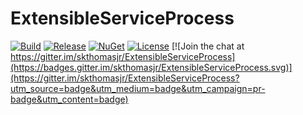 # ExtensibleServiceProcess

[![Build](https://ci.appveyor.com/api/projects/status/t70sgur26vw0s86p?svg=true)](https://ci.appveyor.com/project/skthomasjr/extensibleserviceprocess)
[![Release](https://img.shields.io/github/release/skthomasjr/ExtensibleServiceProcess.svg?maxAge=2592000)](https://github.com/skthomasjr/ExtensibleServiceProcess/releases)
[![NuGet](https://img.shields.io/nuget/v/ExtensibleServiceProcess.svg)](https://www.nuget.org/packages/ExtensibleServiceProcess)
[![License](https://img.shields.io/github/license/skthomasjr/ExtensibleServiceProcess.svg?maxAge=2592000)](LICENSE.md)
[![Join the chat at https://gitter.im/skthomasjr/ExtensibleServiceProcess](https://badges.gitter.im/skthomasjr/ExtensibleServiceProcess.svg)](https://gitter.im/skthomasjr/ExtensibleServiceProcess?utm_source=badge&utm_medium=badge&utm_campaign=pr-badge&utm_content=badge)
